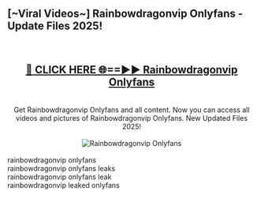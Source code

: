 <h2>[~Viral Videos~] Rainbowdragonvip Onlyfans - Update Files 2025!</h2>
<br>
<div align="center">
<h2><a href="https://betterlinks.top/A2PfLJ" rel="nofollow">🔴 CLICK HERE 🌐==►► Rainbowdragonvip Onlyfans</a></h2>
<br>
Get Rainbowdragonvip Onlyfans and all content. Now you can access all videos and pictures of Rainbowdragonvip Onlyfans. New Updated Files 2025!
<br>
<br>
<a href="https://betterlinks.top/A2PfLJ" rel="nofollow" data-target="animated-image.originalLink"><img src="https://i.ibb.co.com/WyWwxjT/player-gif2.gif" alt="Rainbowdragonvip Onlyfans" style="max-width: 100%; display: inline-block;" data-target="animated-image.originalImage"></a>
</div>
<br>
rainbowdragonvip onlyfans<br>
rainbowdragonvip onlyfans leaks<br>
rainbowdragonvip onlyfans leak<br>
rainbowdragonvip leaked onlyfans